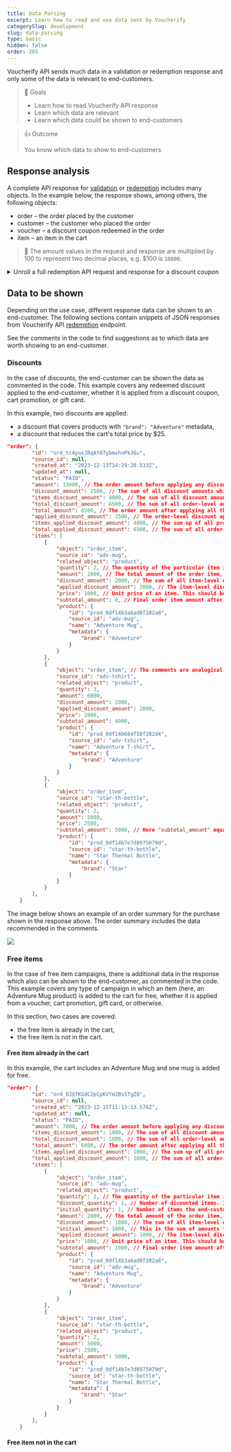 ```yaml
---
title: Data Parsing
excerpt: Learn how to read and use data sent by Voucherify
categorySlug: development
slug: data-parsing
type: basic
hidden: false
order: 205
---
```


Voucherify API sends much data in a validation or redemption response and only some of the data is relevant to end-customers.

> 📘 Goals
>
> - Learn how to read Voucherify API response
> - Learn which data are relevant
> - Learn which data could be shown to end-customers

> 👍 Outcome
> 
> You know which data to show to end-customers

## Response analysis

A complete API response for [validation](ref:validate-stacked-discounts) or [redemption](ref:redeem-stacked-discounts) includes many objects. In the example below, the response shows, among others, the following objects:
- order – the order placed by the customer
- customer – the customer who placed the order
- voucher – a discount coupon redeemed in the order
- item – an item in the cart

<!-- ^ Should we go into detail and describe the sample response for all those objects?

I'd consider only the order and/or item.
 -->

> 📘
> The amount values in the request and response are multiplied by 100 to represent two decimal places, e.g. $100 is `10000`.

<details>
<summary>Unroll a full redemption API request and response for a discount coupon</summary>
<p>

```json Request
{
    "customer": {
        "source_id": "test_customer_id_2"
    },
    "redeemables": [
        {
            "object": "voucher",
            "id": "Basic-discount-1"
        }
    ],
    "order": {
        "items": [
            {
                "source_id": "adv-mug",
                "related_object": "product",
                "price": 1000,
                "quantity": 2,
                "product": {
                    "metadata": {
                        "brand": "Adventure"
                    }
                }
            },
            {
                "source_id": "adv-poster",
                "related_object": "product",
                "price": 1500,
                "quantity": 3,
                "product": {
                    "metadata": {
                        "brand": "Adventure"
                    }
                }
            },
            {
                "source_id": "adv-tshirt",
                "related_object": "product",
                "price": 2000,
                "quantity": 3,
                "product": {
                    "metadata": {
                        "brand": "Adventure"
                    }
                }
            },
            {
                "source_id": "star-th-bottle",
                "related_object": "product",
                "price": 2500,
                "quantity": 2,
                "product": {
                    "metadata": {
                        "brand": "Star"
                    }
                }
            }
        ],
        "metadata": {}
    },
    "metadata": {}
}
```
```json Response
{
    "redemptions": [
        {
            "id": "r_0df92df74824167835",
            "customer_id": "cust_1g637SqVZnkdPNdAIZ7Ra879",
            "tracking_id": "track_Pw6r3ejnml43kIwNS4Zj09KZ67xOfLUy",
            "date": "2023-12-12T11:27:36.224Z",
            "order": {
                "id": "ord_iB08cMWm3sM3mWRJW17h62Pf",
                "source_id": null,
                "status": "PAID",
                "customer_id": "cust_1g637SqVZnkdPNdAIZ7Ra879",
                "referrer_id": null,
                "amount": 17500,
                "items_discount_amount": 5000,
                "items_applied_discount_amount": 5000,
                "total_discount_amount": 5000,
                "total_applied_discount_amount": 5000,
                "total_amount": 12500,
                "items": [
                    {
                        "object": "order_item",
                        "source_id": "adv-mug",
                        "related_object": "product",
                        "quantity": 2,
                        "amount": 2000,
                        "discount_amount": 2000,
                        "applied_discount_amount": 2000,
                        "price": 1000
                    },
                    {
                        "object": "order_item",
                        "source_id": "adv-poster",
                        "related_object": "product",
                        "quantity": 3,
                        "amount": 4500,
                        "discount_amount": 2000,
                        "applied_discount_amount": 2000,
                        "price": 1500
                    },
                    {
                        "object": "order_item",
                        "source_id": "adv-tshirt",
                        "related_object": "product",
                        "quantity": 3,
                        "amount": 6000,
                        "discount_amount": 1000,
                        "applied_discount_amount": 1000,
                        "price": 2000
                    },
                    {
                        "object": "order_item",
                        "source_id": "star-th-bottle",
                        "related_object": "product",
                        "quantity": 2,
                        "amount": 5000,
                        "price": 2500
                    }
                ],
                "metadata": {},
                "object": "order"
            },
            "customer": {
                "id": "cust_1g637SqVZnkdPNdAIZ7Ra879",
                "name": "Jane Doe",
                "email": "jane-doe@jane.doe",
                "source_id": "test_customer_id_2",
                "metadata": {
                    "lang": "en",
                    "test": true
                },
                "object": "customer"
            },
            "result": "SUCCESS",
            "voucher": {
                "id": "v_NhxOlxSaoeK13zf949Q3u0CRQ0ag0L3o",
                "code": "Basic-discount-1",
                "discount": {
                    "type": "AMOUNT",
                    "amount_off": 2000,
                    "aggregated_amount_limit": 5000,
                    "effect": "APPLY_TO_ITEMS"
                },
                "type": "DISCOUNT_VOUCHER",
                "campaign": "Basic discount-2",
                "campaign_id": "camp_BiFtRVJHJ8moAUe75NzspHNO",
                "is_referral_code": false,
                "created_at": "2023-12-06T15:34:57.264Z",
                "object": "voucher"
            },
            "object": "redemption"
        }
    ],
    "order": {
        "id": "ord_iB08cMWm3sM3mWRJW17h62Pf",
        "source_id": null,
        "created_at": "2023-12-12T11:27:36.184Z",
        "updated_at": null,
        "status": "PAID",
        "amount": 17500,
        "items_discount_amount": 5000,
        "total_discount_amount": 5000,
        "total_amount": 12500,
        "items_applied_discount_amount": 5000,
        "total_applied_discount_amount": 5000,
        "items": [
            {
                "object": "order_item",
                "source_id": "adv-mug",
                "related_object": "product",
                "quantity": 2,
                "amount": 2000,
                "discount_amount": 2000,
                "applied_discount_amount": 2000,
                "price": 1000,
                "subtotal_amount": 0,
                "product": {
                    "id": "prod_0df14b3a6ad8f282a8",
                    "source_id": "adv-mug",
                    "name": "Adventure Mug",
                    "metadata": {
                        "brand": "Adventure"
                    }
                }
            },
            {
                "object": "order_item",
                "source_id": "adv-poster",
                "related_object": "product",
                "quantity": 3,
                "amount": 4500,
                "discount_amount": 2000,
                "applied_discount_amount": 2000,
                "price": 1500,
                "subtotal_amount": 2500,
                "product": {
                    "id": "prod_0df14b548e58f282c0",
                    "source_id": "adv-poster",
                    "name": "Adventure Poster",
                    "metadata": {
                        "brand": "Adventure"
                    }
                }
            },
            {
                "object": "order_item",
                "source_id": "adv-tshirt",
                "related_object": "product",
                "quantity": 3,
                "amount": 6000,
                "discount_amount": 1000,
                "applied_discount_amount": 1000,
                "price": 2000,
                "subtotal_amount": 5000,
                "product": {
                    "id": "prod_0df14b684f58f282d4",
                    "source_id": "adv-tshirt",
                    "name": "Adventure T-shirt",
                    "metadata": {
                        "brand": "Adventure"
                    }
                }
            },
            {
                "object": "order_item",
                "source_id": "star-th-bottle",
                "related_object": "product",
                "quantity": 2,
                "amount": 5000,
                "price": 2500,
                "subtotal_amount": 5000,
                "product": {
                    "id": "prod_0df14b7e7d8975079d",
                    "source_id": "star-th-bottle",
                    "name": "Star Thermal Bottle",
                    "metadata": {
                        "brand": "Star"
                    }
                }
            }
        ],
        "metadata": {},
        "customer": {
            "id": "cust_1g637SqVZnkdPNdAIZ7Ra879",
            "object": "customer"
        },
        "customer_id": "cust_1g637SqVZnkdPNdAIZ7Ra879",
        "referrer_id": null,
        "object": "order",
        "redemptions": {
            "r_0df92df74824167835": {
                "date": "2023-12-12T11:27:36.224Z",
                "related_object_type": "voucher",
                "related_object_id": "v_NhxOlxSaoeK13zf949Q3u0CRQ0ag0L3o",
                "related_object_parent_id": "camp_BiFtRVJHJ8moAUe75NzspHNO"
            }
        }
    },
    "inapplicable_redeemables": [],
    "skipped_redeemables": []
}
```

</p>
</details>

<!-- ### Order object – response analysis

Code plus description, plus link to API reference

### Item object – response analysis

Code plus description, plus link to API reference

 -->

## Data to be shown

Depending on the use case, different response data can be shown to an end-customer. The following sections contain snippets of JSON responses from Voucherify API [redemption](ref:redeem-stacked-discounts) endpoint.

See the comments in the code to find suggestions as to which data are worth showing to an end-customer.

### Discounts

In the case of discounts, the end-customer can be shown the data as commented in the code. This example covers any redeemed discount applied to the end-customer, whether it is applied from a discount coupon, cart promotion, or gift card.

In this example, two discounts are applied:
- a discount that covers products with `"brand": "Adventure"` metadata,
- a discount that reduces the cart's total price by $25.

```json Response
"order": {
        "id": "ord_tc4yusJRqAY87ybmvhnPkJ6u",
        "source_id": null,
        "created_at": "2023-12-13T14:29:20.533Z",
        "updated_at": null,
        "status": "PAID",
        "amount": 13000, // The order amount before applying any discount. This should be shown to the end-customer
        "discount_amount": 2500, // The sum of all discount amounts which are applied to the whole order only. This should be shown to the end-customer
        "items_discount_amount": 4000, // The sum of all discount amounts which are applied to specific products
        "total_discount_amount": 6500, // The sum of all order-level and all product-specific discounts. This should be shown to the end-customer
        "total_amount": 6500, // The order amount after applying all the discounts. This should be shown to the end-customer
        "applied_discount_amount": 2500, // The order-level discount applied in this particular request
        "items_applied_discount_amount": 4000, // The sum up of all product-specific discounts applied in this particular request
        "total_applied_discount_amount": 6500, // The sum of all order-level and all product-specific discounts applied in this particular request.
        "items": [
            {
                "object": "order_item",
                "source_id": "adv-mug",
                "related_object": "product",
                "quantity": 2, // The quantity of the particular item in the cart. This should be shown to the end-customer
                "amount": 2000, // The total amount of the order item, i.e. price * quantity. This should be shown to the end-customer
                "discount_amount": 2000, // The sum of all item-level discounts applied to this item.
                "applied_discount_amount": 2000, // The item-level discount applied by this particular redeemable. This should be shown to the end-customer
                "price": 1000, // Unit price of an item. This should be shown to the end-customer
                "subtotal_amount": 0, // Final order item amount after the applied item-level discount. In this case, the discount amount equals the product amount, making the subtotal amount equal 0. This should be shown to the end-customer
                "product": {
                    "id": "prod_0df14b3a6ad8f282a8",
                    "source_id": "adv-mug",
                    "name": "Adventure Mug",
                    "metadata": {
                        "brand": "Adventure"
                    }
                }
            },
            {
                "object": "order_item", // The comments are analogical like for the item above
                "source_id": "adv-tshirt",
                "related_object": "product",
                "quantity": 3,
                "amount": 6000,
                "discount_amount": 2000,
                "applied_discount_amount": 2000,
                "price": 2000,
                "subtotal_amount": 4000,
                "product": {
                    "id": "prod_0df14b684f58f282d4",
                    "source_id": "adv-tshirt",
                    "name": "Adventure T-shirt",
                    "metadata": {
                        "brand": "Adventure"
                    }
                }
            },
            {
                "object": "order_item",
                "source_id": "star-th-bottle",
                "related_object": "product",
                "quantity": 2,
                "amount": 5000,
                "price": 2500,
                "subtotal_amount": 5000, // Here "subtotal_amount" equals "amount" because this product is not covered by the Adventure brand discount
                "product": {
                    "id": "prod_0df14b7e7d8975079d",
                    "source_id": "star-th-bottle",
                    "name": "Star Thermal Bottle",
                    "metadata": {
                        "brand": "Star"
                    }
                }
            }
        ],
    }
```

The image below shows an example of an order summary for the purchase shown in the response above. The order summary includes the data recommended in the comments.

![](https://files.readme.io/c2b6a88-guides_development_data_parsing_order_summary_01.png)

### Free items

In the case of free item campaigns, there is additional data in the response which also can be shown to the end-customer, as commented in the code. This example covers any type of campaign in which an item (here, an Adventure Mug product) is added to the cart for free, whether it is applied from a voucher, cart promotion, gift card, or otherwise.

In this section, two cases are covered:
- the free item is already in the cart,
- the free item is not in the cart.

#### Free item already in the cart

In this example, the cart includes an Adventure Mug and one mug is added for free.

<!-- Make the terminology consistent:
- order items
- items
- products

Pick one for the code comments! -->

```json Response
"order": {
        "id": "ord_OJXfKGdC2pCpKVYm2BsSTgZ0",
        "source_id": null,
        "created_at": "2023-12-15T11:13:13.576Z",
        "updated_at": null,
        "status": "PAID",
        "amount": 7000, // The order amount before applying any discount, including the free item.
        "items_discount_amount": 1000, // The sum of all discount amounts which are applied to specific products. In this case, this is the full price for the free item
        "total_discount_amount": 1000, // The sum of all order-level and all product-specific discounts. In this case, this is this the full price for the free item. This should be shown to the end-customer
        "total_amount": 6000, // The order amount after applying all the discounts. This should be shown to the end-customer
        "items_applied_discount_amount": 1000, // The sum up of all product-specific discounts applied in this particular request
        "total_applied_discount_amount": 1000, // The sum of all order-level and all product-specific discounts applied in this particular request.
        "items": [
            {
                "object": "order_item",
                "source_id": "adv-mug",
                "related_object": "product",
                "quantity": 2, // The quantity of the particular item in the cart. This includes the free item. This should be shown to the end-customer
                "discount_quantity": 1, // Number of dicounted items. In this case, only one free mug is added. This should be shown to the end-customer
                "initial_quantity": 1, // Number of items the end-customer placed in the cart. This can be shown to the end-customer
                "amount": 2000, // The total amount of the order item, i.e. price * quantity. This should be shown to the end-customer
                "discount_amount": 1000, // The sum of all item-level discounts applied to this item. This equals the price of the free item.
                "initial_amount": 1000, // This is the sum of amounts for the order items which the end-customer added to the cart
                "applied_discount_amount": 1000, // The item-level discount applied by this particular redeemable. This equals the price of the free item. This should be shown to the end-customer
                "price": 1000, // Unit price of an item. This should be shown to the end-customer
                "subtotal_amount": 1000, // Final order item amount after the applied item-level discount. In this case, this equals the initial amount as no other discounts are applied. This should be shown to the end-customer
                "product": {
                    "id": "prod_0df14b3a6ad8f282a8",
                    "source_id": "adv-mug",
                    "name": "Adventure Mug",
                    "metadata": {
                        "brand": "Adventure"
                    }
                }
            },
            {
                "object": "order_item",
                "source_id": "star-th-bottle",
                "related_object": "product",
                "quantity": 2,
                "amount": 5000,
                "price": 2500,
                "subtotal_amount": 5000,
                "product": {
                    "id": "prod_0df14b7e7d8975079d",
                    "source_id": "star-th-bottle",
                    "name": "Star Thermal Bottle",
                    "metadata": {
                        "brand": "Star"
                    }
                }
            }
        ],
    }
```

#### Free item not in the cart
